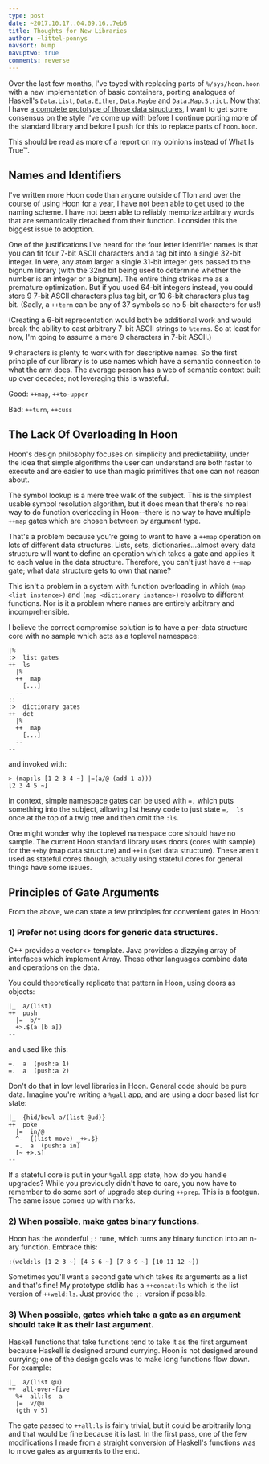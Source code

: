 ```yaml
---
type: post
date: ~2017.10.17..04.09.16..7eb8
title: Thoughts for New Libraries
author: ~littel-ponnys
navsort: bump
navuptwo: true
comments: reverse
---
```


Over the last few months, I've toyed with replacing parts of `%/sys/hoon.hoon` with a new implementation of basic containers, porting analogues of Haskell's `Data.List`, `Data.Either`, `Data.Maybe` and `Data.Map.Strict`. Now that I have [a complete prototype of those data structures][prototype], I want to get some consensus on the style I've come up with before I continue porting more of the standard library and before I push for this to replace parts of `hoon.hoon`.

This should be read as more of a report on my opinions instead of What Is True™.

[prototype]: https://github.com/eglaysher/arvo/blob/new-stdlib/lib/new-hoon.hoon

## Names and Identifiers

I've written more Hoon code than anyone outside of Tlon and over the course of using Hoon for a year, I have not been able to get used to the naming scheme. I have not been able to reliably memorize arbitrary words that are semantically detached from their function. I consider this the biggest issue to adoption.

One of the justifications I've heard for the four letter identifier names is that you can fit four 7-bit ASCII characters and a tag bit into a single 32-bit integer. In vere, any atom larger a single 31-bit integer gets passed to the bignum library (with the 32nd bit being used to determine whether the number is an integer or a bignum). The entire thing strikes me as a premature optimization. But if you used 64-bit integers instead, you could store 9 7-bit ASCII characters plus tag bit, or 10 6-bit characters plus tag bit. (Sadly, a `++term` can be any of 37 symbols so no 5-bit characters for us!)

(Creating a 6-bit representation would both be additional work and would break the ability to cast arbitrary 7-bit ASCII strings to `%terms`. So at least for now, I'm going to assume a mere 9 characters in 7-bit ASCII.)

9 characters is plenty to work with for descriptive names. So the first principle of our library is to use names which have a semantic connection to what the arm does. The average person has a web of semantic context built up over decades; not leveraging this is wasteful.

Good:  `++map`, `++to-upper`
  
Bad:  `++turn`, `++cuss`

## The Lack Of Overloading In Hoon

Hoon's design philosophy focuses on simplicity and predictability, under the idea that simple algorithms the user can understand are both faster to execute and are easier to use than magic primitives that one can not reason about.

The symbol lookup is a mere tree walk of the subject. This is the simplest usable symbol resolution algorithm, but it does mean that there's no real way to do function overloading in Hoon--there is no way to have multiple `++map` gates which are chosen between by argument type.

That's a problem because you're going to want to have a `++map` operation on lots of different data structures. Lists, sets, dictionaries...almost every data structure will want to define an operation which takes a gate and applies it to each value in the data structure. Therefore, you can't just have a `++map` gate; what data structure gets to own that name?

This isn't a problem in a system with function overloading in which `(map <list instance>)` and `(map <dictionary instance>)` resolve to different functions. Nor is it a problem where names are entirely arbitrary and incomprehensible.

I believe the correct compromise solution is to have a per-data structure core with no sample which acts as a toplevel namespace:

```
|%
:>  list gates
++  ls
  |%
  ++  map
    [...]
  --
::
:>  dictionary gates
++  dct
  |%
  ++  map
    [...]
  --
--
```

and invoked with:

```
> (map:ls [1 2 3 4 ~] |=(a/@ (add 1 a)))
[2 3 4 5 ~]
```

In context, simple namespace gates can be used with `=,` which puts something into the subject, allowing list heavy code to just state `=,  ls` once at the top of a twig tree and then omit the `:ls`.

One might wonder why the toplevel namespace core should have no sample. The current Hoon standard library uses doors (cores with sample) for the `++by` (map data structure) and `++in` (set data structure). These aren't used as stateful cores though; actually using stateful cores for general things have some issues.

## Principles of Gate Arguments

From the above, we can state a few principles for convenient gates in Hoon:

### 1) Prefer not using doors for generic data structures.

C++ provides a vector<> template. Java provides a dizzying array of interfaces which implement Array. These other languages combine data and operations on the data.

You could theoretically replicate that pattern in Hoon, using doors as objects:

```
|_  a/(list)
++  push
  |=  b/*
  +>.$(a [b a])
--
```

and used like this:

```
=.  a  (push:a 1)
=.  a  (push:a 2)
```

Don't do that in low level libraries in Hoon. General code should be pure data. Imagine you're writing a `%gall` app, and are using a door based list for state:

```
|_  {hid/bowl a/(list @ud)}
++  poke
  |=  in/@
  ^-  {(list move) _+>.$}
  =.  a  (push:a in)
  [~ +>.$]
--
```

If a stateful core is put in your `%gall` app state, how do you handle upgrades? While you previously didn't have to care, you now have to remember to do some sort of upgrade step during `++prep`. This is a footgun. The same issue comes up with marks.

### 2) When possible, make gates binary functions.

Hoon has the wonderful `;:` rune, which turns any binary function into an n-ary function. Embrace this:

```
:(weld:ls [1 2 3 ~] [4 5 6 ~] [7 8 9 ~] [10 11 12 ~])
```

Sometimes you'll want a second gate which takes its arguments as a list and that's fine! My prototype stdlib has a `++concat:ls` which is the list version of `++weld:ls`. Just provide the `;:` version if possible.

### 3) When possible, gates which take a gate as an argument should take it as their last argument.

Haskell functions that take functions tend to take it as the first argument because Haskell is designed around currying. Hoon is not designed around currying; one of the design goals was to make long functions flow down. For example:

```
|_  a/(list @u)
++  all-over-five
  %+  all:ls  a
  |=  v/@u
  (gth v 5)
```

The gate passed to `++all:ls` is fairly trivial, but it could be arbitrarily long and that would be fine because it is last. In the first pass, one of the few modifications I made from a straight conversion of Haskell's functions was to move gates as arguments to the end.